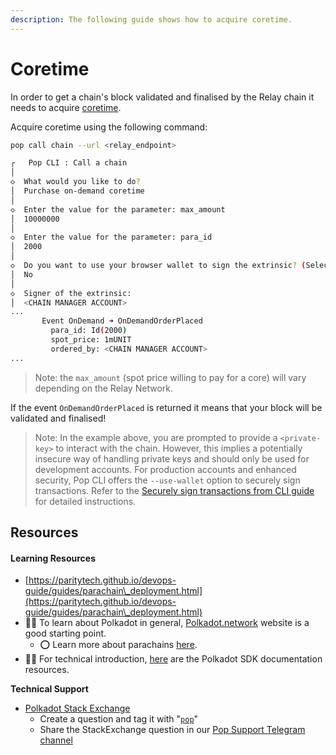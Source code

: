 ```yaml
---
description: The following guide shows how to acquire coretime.
---
```


# Coretime

In order to get a chain's block validated and finalised by the Relay chain it needs to acquire [coretime](https://wiki.polkadot.network/docs/learn-agile-coretime).

Acquire coretime using the following command:

```bash
pop call chain --url <relay_endpoint>
```
```bash
┌   Pop CLI : Call a chain
│
◇  What would you like to do?
│  Purchase on-demand coretime 
│
◇  Enter the value for the parameter: max_amount
│  10000000
│
◇  Enter the value for the parameter: para_id
│  2000
│
◇  Do you want to use your browser wallet to sign the extrinsic? (Selecting 'No' will prompt you to manually enter the secret key URI for signing, e.g., '//Alice')
│  No
│
◇  Signer of the extrinsic:
│  <CHAIN MANAGER ACCOUNT>
...
       Event OnDemand ➜ OnDemandOrderPlaced
         para_id: Id(2000)
         spot_price: 1mUNIT
         ordered_by: <CHAIN MANAGER ACCOUNT>
...
```

> Note: the `max_amount` (spot price willing to pay for a core) will vary depending on the Relay Network.

If the event `OnDemandOrderPlaced` is returned it means that your block will be validated and finalised!

> Note:
In the example above, you are prompted to provide a `<private-key>` to interact with the chain. However, this implies a potentially insecure way of handling private keys and should only be used for development accounts.
For production accounts and enhanced security, Pop CLI offers the `--use-wallet` option to securely sign transactions. Refer to the [Securely sign transactions from CLI guide](../securely-sign-transactions-from-cli.md) for detailed instructions.


## Resources

#### Learning Resources

* [https://paritytech.github.io/devops-guide/guides/parachain\_deployment.html](https://paritytech.github.io/devops-guide/guides/parachain\_deployment.html)
* 🧑‍🏫 To learn about Polkadot in general, [Polkadot.network](https://polkadot.network/) website is a good starting point.
    * ⭕ Learn more about parachains [here](https://wiki.polkadot.network/docs/learn-parachains).
* 🧑‍🔧 For technical introduction, [here](https://github.com/paritytech/polkadot-sdk#-documentation) are the Polkadot SDK documentation resources.

**Technical Support**

* [Polkadot Stack Exchange](https://polkadot.stackexchange.com/)
    * Create a question and tag it with "[`pop`](https://substrate.stackexchange.com/tags/pop/info)"
    * Share the StackExchange question in our [Pop Support Telegram channel](https://t.me/pop\_support)
